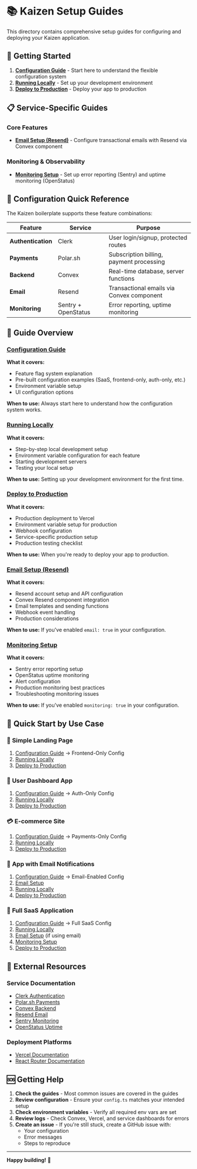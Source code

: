 # 📚 Kaizen Setup Guides

This directory contains comprehensive setup guides for configuring and deploying your Kaizen application.

## 🚀 Getting Started

1. **[Configuration Guide](./configuration.md)** - Start here to understand the flexible configuration system
2. **[Running Locally](./running-locally.md)** - Set up your development environment
3. **[Deploy to Production](./deploy-to-production.md)** - Deploy your app to production

## 📋 Service-Specific Guides

### Core Features
- **[Email Setup (Resend)](./email-setup.md)** - Configure transactional emails with Resend via Convex component

### Monitoring & Observability
- **[Monitoring Setup](./monitoring-setup.md)** - Set up error reporting (Sentry) and uptime monitoring (OpenStatus)


## 🔧 Configuration Quick Reference

The Kaizen boilerplate supports these feature combinations:

| Feature | Service | Purpose |
|---------|---------|---------|
| **Authentication** | Clerk | User login/signup, protected routes |
| **Payments** | Polar.sh | Subscription billing, payment processing |
| **Backend** | Convex | Real-time database, server functions |
| **Email** | Resend | Transactional emails via Convex component |
| **Monitoring** | Sentry + OpenStatus | Error reporting, uptime monitoring |

## 📖 Guide Overview

### [Configuration Guide](./configuration.md)
**What it covers:**
- Feature flag system explanation
- Pre-built configuration examples (SaaS, frontend-only, auth-only, etc.)
- Environment variable setup
- UI configuration options

**When to use:** Always start here to understand how the configuration system works.

### [Running Locally](./running-locally.md)
**What it covers:**
- Step-by-step local development setup
- Environment variable configuration for each feature
- Starting development servers
- Testing your local setup

**When to use:** Setting up your development environment for the first time.

### [Deploy to Production](./deploy-to-production.md)
**What it covers:**
- Production deployment to Vercel
- Environment variable setup for production
- Webhook configuration
- Service-specific production setup
- Production testing checklist

**When to use:** When you're ready to deploy your app to production.

### [Email Setup (Resend)](./email-setup.md)
**What it covers:**
- Resend account setup and API configuration
- Convex Resend component integration
- Email templates and sending functions
- Webhook event handling
- Production considerations

**When to use:** If you've enabled `email: true` in your configuration.

### [Monitoring Setup](./monitoring-setup.md)
**What it covers:**
- Sentry error reporting setup
- OpenStatus uptime monitoring
- Alert configuration
- Production monitoring best practices
- Troubleshooting monitoring issues

**When to use:** If you've enabled `monitoring: true` in your configuration.


## 🎯 Quick Start by Use Case

### 📱 **Simple Landing Page**
1. [Configuration Guide](./configuration.md) → Frontend-Only Config
2. [Running Locally](./running-locally.md)
3. [Deploy to Production](./deploy-to-production.md)

### 🔐 **User Dashboard App**
1. [Configuration Guide](./configuration.md) → Auth-Only Config  
2. [Running Locally](./running-locally.md)
3. [Deploy to Production](./deploy-to-production.md)

### 💳 **E-commerce Site**
1. [Configuration Guide](./configuration.md) → Payments-Only Config
2. [Running Locally](./running-locally.md)
3. [Deploy to Production](./deploy-to-production.md)

### 📧 **App with Email Notifications**
1. [Configuration Guide](./configuration.md) → Email-Enabled Config
2. [Email Setup](./email-setup.md)
3. [Running Locally](./running-locally.md)
4. [Deploy to Production](./deploy-to-production.md)

### 🚀 **Full SaaS Application**
1. [Configuration Guide](./configuration.md) → Full SaaS Config
2. [Running Locally](./running-locally.md)
3. [Email Setup](./email-setup.md) (if using email)
4. [Monitoring Setup](./monitoring-setup.md)
5. [Deploy to Production](./deploy-to-production.md)

## 🔗 External Resources

### Service Documentation
- [Clerk Authentication](https://clerk.com/docs)
- [Polar.sh Payments](https://docs.polar.sh)
- [Convex Backend](https://docs.convex.dev)
- [Resend Email](https://resend.com/docs)
- [Sentry Monitoring](https://docs.sentry.io)
- [OpenStatus Uptime](https://docs.openstatus.dev)

### Deployment Platforms
- [Vercel Documentation](https://vercel.com/docs)
- [React Router Documentation](https://reactrouter.com/en/main)

## 🆘 Getting Help

1. **Check the guides** - Most common issues are covered in the guides
2. **Review configuration** - Ensure your `config.ts` matches your intended setup
3. **Check environment variables** - Verify all required env vars are set
4. **Review logs** - Check Convex, Vercel, and service dashboards for errors
5. **Create an issue** - If you're still stuck, create a GitHub issue with:
   - Your configuration
   - Error messages
   - Steps to reproduce

---

**Happy building!** 🎉 